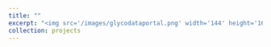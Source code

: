 ```yaml
---
title: ""
excerpt: "<img src='/images/glycodataportal.png' width='144' height='168' style='float:left'> <img src='/images/white_bar.png' style='float:left'> GlyCoDataPortal is a database to facilitate glycan syntax transformation thereby speeds up the extraction of integrative insight. It bridges the gaps left by inconsistently identified glycans across datasets and tremendously enriching the information content of the data. It's a private GitHub repo for lab use only."
collection: projects
---
```

